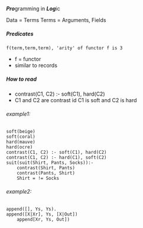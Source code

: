 ***Pro***gramming in ***Log***ic

Data = Terms
Terms = Arguments, Fields

##### Predicates
`f(term,term,term), 'arity' of functor f is 3`
- f = functor
- similar to records

##### How to read
- contrast(C1, C2) :- soft(C1), hard(C2)
- C1 and C2 are contrast id C1 is soft and C2 is hard
###### example1:
	soft(beige)
	soft(coral)
	hard(mauve)
	hard(ocre)
	contrast(C1, C2) :- soft(C1), hard(C2)
	contrast(C1, C2) :- hard(C1), soft(C2)
	suit(suit(Shirt, Pants, Socks)):-
		contrast(Shirt, Pants)
		contrast(Pants, Shirt)
		Shirt = != Socks
###### example2:
	append([], Ys, Ys).
	append([X|Xr], Ys, [X|Out])
		append[Xr, Ys, Out])